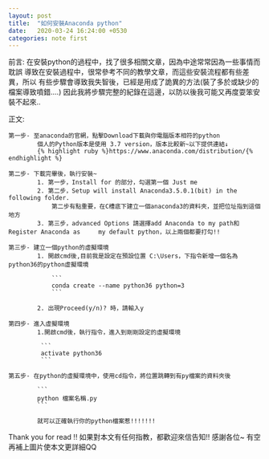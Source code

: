 ```yaml
---
layout: post
title:  "如何安裝Anaconda python"
date:   2020-03-24 16:24:00 +0530
categories: note first
---
```


前言:
	在安裝python的過程中，找了很多相關文章，因為中途常常因為一些事情而耽誤
	導致在安裝過程中，很常參考不同的教學文章，而這些安裝流程都有些差異，所以
	有些步驟會導致我失智後，已經是用成了詭異的方法(裝了多於或缺少的檔案導致噴錯....)
	因此我將步驟完整的紀錄在這邊，以防以後我可能又再度耍笨安裝不起來..
	

正文:

	第一步- 至anaconda的官網，點擊Download下載與你電腦版本相符的python
			個人的Python版本是使用 3.7 version，版本比較新~以下提供連結↓
			{% highlight ruby %}https://www.anaconda.com/distribution/{% endhighlight %}
	
	第二步- 下載完畢後，執行安裝~
			1. 第一步，Install for 的部分，勾選第一個 Just me
			2. 第二步，Setup will install Anaconda3.5.0.1(bit) in the following folder. 
				第二步有點重要，在C槽底下建立一個anaconda3的資料夾，並把位址指到這個地方
			3. 第三步，advanced Options 請選擇add Anaconda to my path和Register Anaconda as 	my default python，以上兩個都要打勾!!
	
	第三步- 建立一個python的虛擬環境
			1. 開啟cmd後,目前我是設定在預設位置 C:\Users，下指令新增一個名為python36的python虛擬環境
			
				```
				conda create --name python36 python=3
				```
				
			2. 出現Proceed(y/n)? 時，請輸入y
	
	第四步- 進入虛擬環境
			1.開啟cmd後，執行指令，進入到剛剛設定的虛擬環境
			
			 ```
			 activate python36
			 ```

	第五步- 在python的虛擬環境中，使用cd指令，將位置跳轉到有py檔案的資料夾後
	
			```
			python 檔案名稱.py
			```
			
			就可以正確執行你的python檔案惹!!!!!!!
			


Thank you for read !!
如果對本文有任何指教，都歡迎來信告知!!
感謝各位~ 有空再補上圖片使本文更詳細QQ

